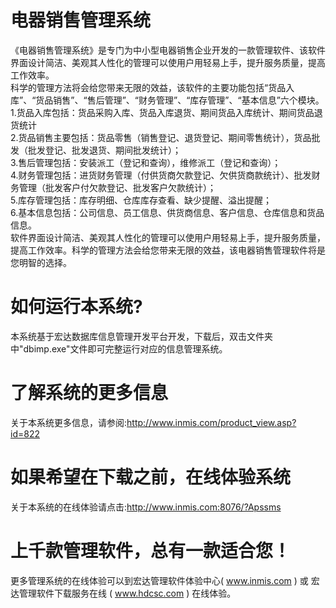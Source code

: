 # 电器销售管理系统

《电器销售管理系统》是专门为中小型电器销售企业开发的一款管理软件、该软件界面设计简洁、美观其人性化的管理可以使用户用轻易上手，提升服务质量，提高工作效率。  
科学的管理方法将会给您带来无限的效益，该软件的主要功能包括“货品入库”、“货品销售”、“售后管理”、“财务管理”、“库存管理”、“基本信息”六个模块。   
1.货品入库包括：货品采购入库、货品入库退货、期间货品入库统计、期间货品退货统计   
2.货品销售主要包括：货品零售（销售登记、退货登记、期间零售统计），货品批发（批发登记、批发退货、期间批发统计）；   
3.售后管理包括：安装派工（登记和查询），维修派工（登记和查询）；   
4.财务管理包括：进货财务管理（付供货商欠款登记、欠供货商款统计）、批发财务管理（批发客户付欠款登记、批发客户欠款统计）；    
5.库存管理包括：库存明细、仓库库存查看、缺少提醒、溢出提醒；   
6.基本信息包括：公司信息、员工信息、供货商信息、客户信息、仓库信息和货品信息。  
    软件界面设计简洁、美观其人性化的管理可以使用户用轻易上手，提升服务质量，提高工作效率。科学的管理方法会给您带来无限的效益，该电器销售管理软件将是您明智的选择。

# 如何运行本系统?

本系统基于宏达数据库信息管理开发平台开发，下载后，双击文件夹中"dbimp.exe"文件即可完整运行对应的信息管理系统。

# 了解系统的更多信息

关于本系统更多信息，请参阅:http://www.inmis.com/product_view.asp?id=822

# 如果希望在下载之前，在线体验系统

关于本系统的在线体验请点击:http://www.inmis.com:8076/?Apssms

# 上千款管理软件，总有一款适合您！

更多管理系统的在线体验可以到宏达管理软件体验中心( www.inmis.com ) 或 宏达管理软件下载服务在线 ( www.hdcsc.com ) 在线体验。



